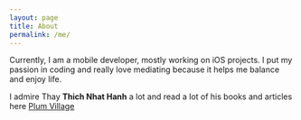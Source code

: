 ```yaml
---
layout: page
title: About
permalink: /me/
---
```


Currently, I am a mobile developer, mostly working on iOS projects. I put my passion in coding and really love mediating because it helps me balance and enjoy life.

I admire Thay **Thich Nhat Hanh** a lot and read a lot of his books and articles here
[Plum Village](http://langmai.org/) 
